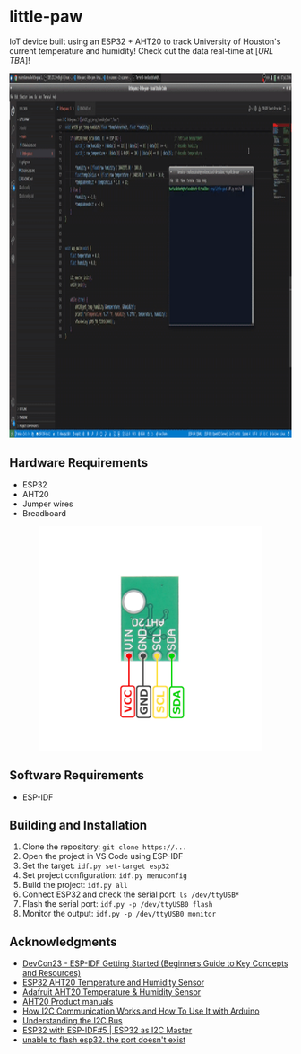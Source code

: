 # little-paw
IoT device built using an ESP32 + AHT20 to track University of Houston's current temperature and humidity! Check out the data real-time at [*URL TBA*]!

<div align="center">
    <img src="./output.gif" height="650px"><br />
</div>

## Hardware Requirements

*   ESP32
*   AHT20
*   Jumper wires
*   Breadboard

<div align="center">
    <img src="./configuration.png" width="400px"><br />
</div>

## Software Requirements

*   ESP-IDF

## Building and Installation

1.  Clone the repository: `git clone https://...`
2.  Open the project in VS Code using ESP-IDF
3.  Set the target: `idf.py set-target esp32`
4.  Set project configuration: `idf.py menuconfig`
6.  Build the project: `idf.py all`
7.  Connect ESP32 and check the serial port: `ls /dev/ttyUSB*`
8.  Flash the serial port: `idf.py -p /dev/ttyUSB0 flash`
9.  Monitor the output: `idf.py -p /dev/ttyUSB0 monitor`

## Acknowledgments

* [DevCon23 - ESP-IDF Getting Started (Beginners Guide to Key Concepts and Resources)](https://www.youtube.com/watch?v=J8zc8mMNKtc&ab_channel=EspressifSystems)
* [ESP32 AHT20 Temperature and Humidity Sensor](https://www.espboards.dev/sensors/aht20/#esp-idf)
* [Adafruit AHT20 Temperature & Humidity Sensor](https://learn.adafruit.com/adafruit-aht20/pinouts)
* [AHT20 Product manuals](https://files.seeedstudio.com/wiki/Grove-AHT20_I2C_Industrial_Grade_Temperature_and_Humidity_Sensor/AHT20-datasheet-2020-4-16.pdf)
* [How I2C Communication Works and How To Use It with Arduino](https://www.youtube.com/watch?v=6IAkYpmA1DQ&ab_channel=HowToMechatronics)
* [Understanding the I2C Bus](https://www.ti.com/lit/an/slva704/slva704.pdf?ts=1751928031170&ref_url=https%253A%252F%252Fwww.google.com%252F)
* [ESP32 with ESP-IDF#5 | ESP32 as I2C Master](https://www.youtube.com/watch?v=Snp6iTu1R7E&ab_channel=ltkdt)
* [unable to flash esp32. the port doesn't exist](https://stackoverflow.com/questions/73923341/unable-to-flash-esp32-the-port-doesnt-exist)
